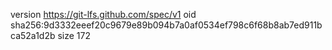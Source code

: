 version https://git-lfs.github.com/spec/v1
oid sha256:9d3332eeef20c9679e89b094b7a0af0534ef798c6f68b8ab7ed911bca52a1d2b
size 172

